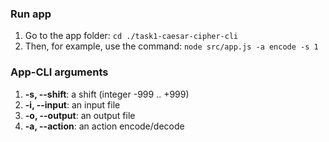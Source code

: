 ### Run app
1. Go to the app folder: ```cd ./task1-caesar-cipher-cli```
2. Then, for example, use the command: ```node src/app.js -a encode -s 1```

### App-CLI arguments
1.  **-s, --shift**: a shift (integer -999 .. +999)
2.  **-i, --input**: an input file
3.  **-o, --output**: an output file
4.  **-a, --action**: an action encode/decode
